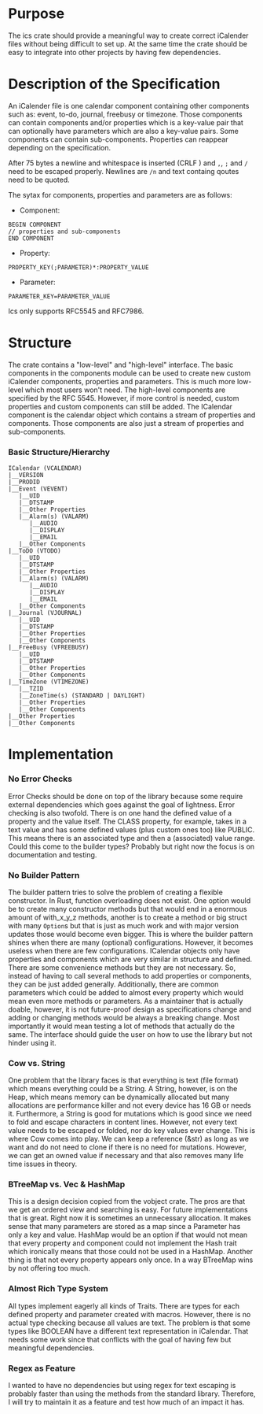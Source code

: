 # Purpose
The ics crate should provide a meaningful way to create correct iCalender files without being difficult to set up. At the same time the crate should be easy to integrate into other projects by having few dependencies.

# Description of the Specification
An iCalender file is one calendar component containing other components such as: event, to-do, journal, freebusy or timezone. Those components can contain components and/or properties which is a key-value pair that can optionally have parameters which are also a key-value pairs. Some components can contain sub-components. Properties can reappear depending on the specification.

After 75 bytes a newline and whitespace is inserted (CRLF ) and `,`, `;` and `/` need to be escaped properly. Newlines are `/n` and text containg qoutes need to be quoted.

The sytax for components, properties and parameters are as follows:
- Component:
```
BEGIN COMPONENT
// properties and sub-components
END COMPONENT
```
- Property:
```
PROPERTY_KEY(;PARAMETER)*:PROPERTY_VALUE
```
- Parameter:
```
PARAMETER_KEY=PARAMETER_VALUE
```

Ics only supports RFC5545 and RFC7986.

# Structure
The crate contains a "low-level" and "high-level" interface. The basic components in the components module can be used to create new custom iCalender components, properties and parameters. This is much more low-level which most users won't need. The high-level components are specified by the RFC 5545. However, if more control is needed, custom properties and custom components can still be added. The ICalendar component is the calendar object which contains a stream of properties and components. Those components are also just a stream of properties and sub-components.

### Basic Structure/Hierarchy
```
ICalendar (VCALENDAR)
|__VERSION
|__PRODID
|__Event (VEVENT)
   |__UID
   |__DTSTAMP
   |__Other Properties
   |__Alarm(s) (VALARM)
      |__AUDIO
      |__DISPLAY
      |__EMAIL
   |__Other Components
|__ToDO (VTODO)
   |__UID
   |__DTSTAMP
   |__Other Properties
   |__Alarm(s) (VALARM)
      |__AUDIO
      |__DISPLAY
      |__EMAIL
   |__Other Components
|__Journal (VJOURNAL)
   |__UID
   |__DTSTAMP
   |__Other Properties
   |__Other Components
|__FreeBusy (VFREEBUSY)
   |__UID
   |__DTSTAMP
   |__Other Properties
   |__Other Components
|__TimeZone (VTIMEZONE)
   |__TZID
   |__ZoneTime(s) (STANDARD | DAYLIGHT)
   |__Other Properties
   |__Other Components
|__Other Properties
|__Other Components
```

# Implementation

### No Error Checks
Error Checks should be done on top of the library because some require external dependencies which goes against the goal of lightness. Error checking is also twofold. There is on one hand the defined value of a property and the value itself. The CLASS property, for example, takes in a text value and has some defined values (plus custom ones too) like PUBLIC. This means there is an associated type and then a (associated) value range. Could this come to the builder types? Probably but right now the focus is on documentation and testing.

### No Builder Pattern
The builder pattern tries to solve the problem of creating a flexible constructor. In Rust, function overloading does not exist. One option would be to create many constructor methods but that would end in a enormous amount of with_x_y_z methods, another is to create a method or big struct with many `Option`s but that is just as much work and with major version updates those would become even bigger. This is where the builder pattern shines when there are many (optional) configurations. However, it becomes useless when there are few configurations.
ICalendar objects only have properties and components which are very similar in structure and defined. There are some convenience methods but they are not necessary. So, instead of having to call several methods to add properties or components, they can be just added generally. Additionally, there are common parameters which could be added to almost every property which would mean even more methods or parameters.
As a maintainer that is actually doable, however, it is not future-proof design as specifications change and adding or changing methods would be always a breaking change. Most importantly it would mean testing a lot of methods that actually do the same.
The interface should guide the user on how to use the library but not hinder using it.

### Cow vs. String
One problem that the library faces is that everything is text (file format) which means everything could be a String. A String, however, is on the Heap, which means memory can be dynamically allocated but many allocations are performance killer and not every device has 16 GB or needs it. Furthermore, a String is good for mutations which is good since we need to fold and escape characters in content lines.
However, not every text value needs to be escaped or folded, nor do key values ever change. This is where Cow comes into play. We can keep a reference (&str) as long as we want and do not need to clone if there is no need for mutations. However, we can get an owned value if necessary and that also removes many life time issues in theory.

### BTreeMap vs. Vec & HashMap
This is a design decision copied from the vobject crate. The pros are that we get an ordered view and searching is easy. For future implementations that is great. Right now it is sometimes an unnecessary allocation. It makes sense that many parameters are stored as a map since a Parameter has only a key and value. HashMap would be an option if that would not mean that every property and component could not implement the Hash trait which ironically means that those could not be used in a HashMap. Another thing is that not every property appears only once. In a way BTreeMap wins by not offering too much.

### Almost Rich Type System
All types implement eagerly all kinds of Traits. There are types for each defined property and parameter created with macros. However, there is no actual type checking because all values are text. The problem is that some types like BOOLEAN have a different text representation in iCalendar. That needs some work since that conflicts with the goal of having few but meaningful dependencies.

### Regex as Feature
I wanted to have no dependencies but using regex for text escaping is probably faster than using the methods from the standard library. Therefore, I will try to maintain it as a feature and test how much of an impact it has.
